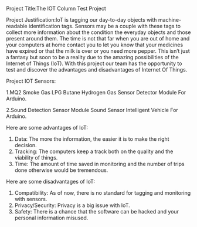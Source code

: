 Project Title:The IOT Column Test Project

Project Justification:IoT is tagging our day-to-day objects with machine-readable identification tags. Sensors may 
be a couple with these tags to collect more information about the condition the everyday objects and those present around them.
The time is not that far when you are out of home and your computers at home contact you to let you know that 
your medicines have expired or that the milk is over or you need more pepper.  This isn’t just a fantasy but 
soon to be a reality due to the amazing possibilities of the Internet of Things (IoT).
With this project our team has the opportunity to test and discover the advantages and disadvantages of Internet Of Things.

Project IOT Sensors:

1.MQ2 Smoke Gas LPG Butane Hydrogen Gas Sensor Detector Module For Arduino.

2.Sound Detection Sensor Module Sound Sensor Intelligent Vehicle For Arduino. 

Here are some advantages of IoT:
1. Data: The more the information, the easier it is to make the right decision.
2. Tracking: The computers keep a track both on the quality and the viability of things. 
3. Time: The amount of time saved in monitoring and the number of trips done otherwise would be tremendous.

Here are some disadvantages of IoT:
1. Compatibility: As of now, there is no standard for tagging and monitoring with sensors.
2. Privacy/Security: Privacy is a big issue with IoT. 
3. Safety: There is a chance that the software can be hacked and your personal information misused. 
